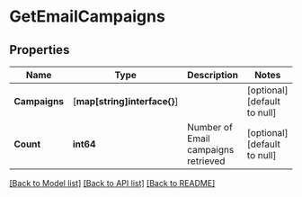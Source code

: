 # GetEmailCampaigns

## Properties
Name | Type | Description | Notes
------------ | ------------- | ------------- | -------------
**Campaigns** | [**map[string]interface{}**] |  | [optional] [default to null]
**Count** | **int64** | Number of Email campaigns retrieved | [optional] [default to null]

[[Back to Model list]](../README.md#documentation-for-models) [[Back to API list]](../README.md#documentation-for-api-endpoints) [[Back to README]](../README.md)


